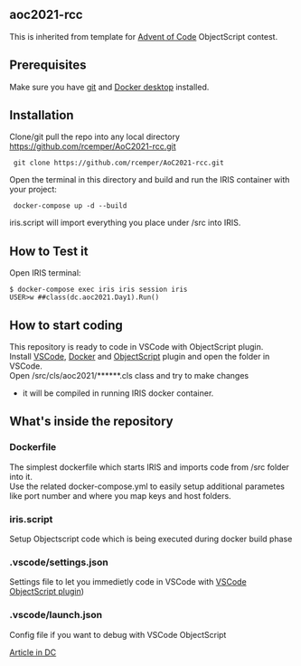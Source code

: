 ## aoc2021-rcc
This is inherited from template for [Advent of Code](https://adventofcode.com/) ObjectScript contest.
## Prerequisites
Make sure you have [git](https://git-scm.com/book/en/v2/Getting-Started-Installing-Git) and [Docker desktop](https://www.docker.com/products/docker-desktop) installed.   
## Installation 
Clone/git pull the repo into any local directory
https://github.com/rcemper/AoC2021-rcc.git
```
 git clone https://github.com/rcemper/AoC2021-rcc.git
```
Open the terminal in this directory and build and run the IRIS container with your project:
```
 docker-compose up -d --build
```
iris.script will import everything you place under /src into IRIS.

## How to Test it
Open IRIS terminal:
```
$ docker-compose exec iris iris session iris
USER>w ##class(dc.aoc2021.Day1).Run()
```
## How to start coding
This repository is ready to code in VSCode with ObjectScript plugin.       
Install [VSCode](https://code.visualstudio.com/), [Docker](https://marketplace.visualstudio.com/items?itemName=ms-azuretools.vscode-docker) and [ObjectScript](https://marketplace.visualstudio.com/items?itemName=daimor.vscode-objectscript) plugin and open the folder in VSCode.    
Open /src/cls/aoc2021/******.cls class and try to make changes      
- it will be compiled in running IRIS docker container.    
## What's inside the repository
### Dockerfile
The simplest dockerfile which starts IRIS and imports code from /src folder into it.      
Use the related docker-compose.yml to easily setup additional parametes     
like port number and where you map keys and host folders.
### iris.script
Setup Objectscript code which is being executed during docker build phase
### .vscode/settings.json
Settings file to let you immedietly code in VSCode with [VSCode ObjectScript plugin](https://marketplace.visualstudio.com/items?itemName=daimor.vscode-objectscript))
### .vscode/launch.json
Config file if you want to debug with VSCode ObjectScript

[Article in DC](https://community.intersystems.com/post/dockerfile-and-friends-or-how-run-and-collaborate-objectscript-projects-intersystems-iris)
